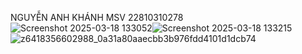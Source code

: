 NGUYỄN ANH KHÁNH
MSV 22810310278
![Screenshot 2025-03-18 133052](https://github.com/user-attachments/assets/34838991-d906-4425-83ed-47a58013bc8d)![Screenshot 2025-03-18 133215](https://github.com/user-attachments/assets/351fe205-3439-46e2-9196-163dbe265944)![z6418356602988_0a31a80aaecbb3b976fdd4101d1dcb74](https://github.com/user-attachments/assets/6b3f5337-a0af-4845-b00f-085e72f8ba7b)


